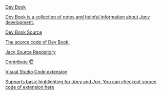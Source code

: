 <div class="books">
<a class="book-link" href="/Jacy-Dev-Book">
<span class="title">Dev Book</span>
<p class="description">
Dev Book is a collection of notes and helpful information about <em>Jacy</em> development.
</p>
</a>
<a class="book-link" href="https://github.com/jacylang/Jacy-Dev-Book">
<span class="title">Dev Book Source</span>
<p class="description">
The source code of Dev Book.
</p>
</a>
<a class="book-link" href="https://github.com/jacylang/Jacy">
<span class="title">Jacy Source Repository</span>
<p class="description">
Contribute 😇
</p>
</a>
<a class="book-link" href="https://marketplace.visualstudio.com/items?itemName=jacy-lang.jacy-lang">
<span class="title">Visual Studio Code extension</span>
<p class="description">
Supports basic highlighting for <em>Jacy</em> and <em>Jon</em>. You can checkout source code of extension <a href="https://github.com/jacylang/vscode-jacy">here</a>
</p>
</a>
</div>
